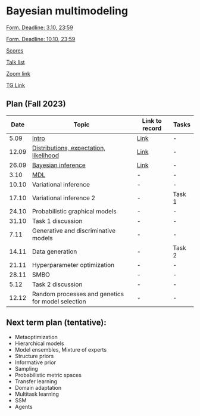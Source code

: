 # Bayesian multimodeling

[Form. Deadline: 3.10, 23:59](https://docs.google.com/forms/d/e/1FAIpQLSfEo6ObyW8XZ9Ok3KLXR4Iss3hpDU8j7vdh16aHWQj193Kfqg/viewform?usp=sf_link)

[Form. Deadline: 10.10, 23:59](https://docs.google.com/forms/d/e/1FAIpQLSdI-a8kxmqpbvmc8SAeezA8upOXxnwFon43LJLPsT8YQHUqzQ/viewform?usp=sf_link)

[Scores](eval.md)

[Talk list](talks.md)

[Zoom link](https://m1p.org/go_zoom2)

[TG Link](https://t.me/+YBDnIqjIZVNjMDQy)

## Plan (Fall 2023)
|Date|Topic|Link to record|Tasks|
| --- | --- | --- | --- |
| 5.09 |  [Intro](slides/slides_0_intro.pdf) | [Link](https://www.youtube.com/watch?v=DJ4QJih3baQ&list=PLk4h7dmY2eYHBhMFKmuAwtkI2xMKGwTrU&index=1) | - |
| 12.09 | [Distributions, expectation, likelihood](slides/slides_1_distributions.pdf) | [Link](https://www.youtube.com/watch?v=JjY9M-Oy2-o&list=PLk4h7dmY2eYHBhMFKmuAwtkI2xMKGwTrU&index=2) | - |
| 26.09 |  [Bayesian inference](slides/slides_2_inference.pdf)  | [Link](https://www.youtube.com/watch?v=ExJlBwRwUfk&list=PLk4h7dmY2eYHBhMFKmuAwtkI2xMKGwTrU&index=3) | - |
| 3.10 | [MDL](slides/slides_3_mdl.pdf)  | - | - |
| 10.10 |  Variational inference  | - | - | 
| 17.10 |  Variational inference 2  | - | Task 1 |
| 24.10 |   Probabilistic graphical models  | - | - |
| 31.10 |  Task 1 discussion | - | - |
| 7.11 | Generative and discriminative models | - | - |
| 14.11 | Data generation  | - | Task 2 |
| 21.11 |  Hyperparameter optimization | - | - |
| 28.11 | SMBO | - | - |
| 5.12 | Task 2 discussion | - | - |
| 12.12 | Random processes and genetics for model selection  | - | -|

## Next term plan (tentative):
* Metaoptimization
* Hierarchical models
* Model ensembles, Mixture of experts
* Structure priors
* Informative prior
* Sampling
* Probabilistic metric spaces
* Transfer learning
* Domain adaptation
* Multitask learning
* SSM
* Agents
